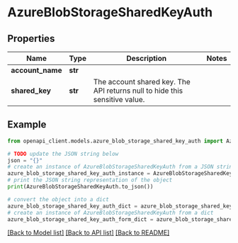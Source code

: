 # AzureBlobStorageSharedKeyAuth


## Properties

Name | Type | Description | Notes
------------ | ------------- | ------------- | -------------
**account_name** | **str** |  | 
**shared_key** | **str** | The account shared key. The API returns null to hide this sensitive value. | 

## Example

```python
from openapi_client.models.azure_blob_storage_shared_key_auth import AzureBlobStorageSharedKeyAuth

# TODO update the JSON string below
json = "{}"
# create an instance of AzureBlobStorageSharedKeyAuth from a JSON string
azure_blob_storage_shared_key_auth_instance = AzureBlobStorageSharedKeyAuth.from_json(json)
# print the JSON string representation of the object
print(AzureBlobStorageSharedKeyAuth.to_json())

# convert the object into a dict
azure_blob_storage_shared_key_auth_dict = azure_blob_storage_shared_key_auth_instance.to_dict()
# create an instance of AzureBlobStorageSharedKeyAuth from a dict
azure_blob_storage_shared_key_auth_form_dict = azure_blob_storage_shared_key_auth.from_dict(azure_blob_storage_shared_key_auth_dict)
```
[[Back to Model list]](../README.md#documentation-for-models) [[Back to API list]](../README.md#documentation-for-api-endpoints) [[Back to README]](../README.md)


